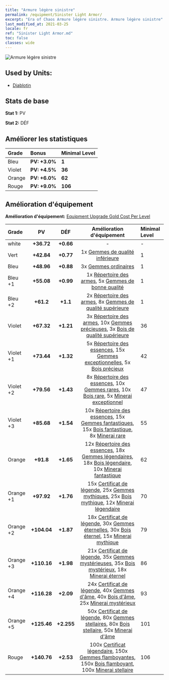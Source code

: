 ```yaml
---
title: "Armure légère sinistre"
permalink: /equipment/Sinister Light Armor/
excerpt: "Era of Chaos Armure légère sinistre. Armure légère sinistre"
last_modified_at: 2021-03-25
locale: fr
ref: "Sinister Light Armor.md"
toc: false
classes: wide
---
```


  ![Armure légère sinistre](/images/e/e_5014.png)

## Used by Units:

* [Diablotin](/fr/units/Imp/) 


## Stats de base
 **Stat 1:** PV

 **Stat 2:** DÉF

## Améliorer les statistiques

  |     Grade    |   Bonus | Minimal Level | 
  |:-------------|:--------|:--------------| 
  | Bleu | **PV: +3.0%** | **1** | 
  | Violet | **PV: +4.5%** | **36** | 
  | Orange | **PV: +6.0%** | **62** | 
  | Rouge | **PV: +9.0%** | **106** | 


## Amélioration d'équipement
 **Amélioration d'équipement:** [Equipment Upgrade Gold Cost Per Level](/equipment/EquipmentUpgradeCostPerLevel/) 

  |          Grade      | PV | DÉF | Amélioration d'équipement | Minimal Level |
  |:--------------------|:---------:|:---------:|:----------------:|:--------------|
  | white | **+36.72** | **+0.66** | - | - |
  | Vert | **+42.84** | **+0.77** | 1x [Gemmes de qualité inférieure](/fr/Items/mat_4/) | 1 |
  | Bleu | **+48.96** | **+0.88** | 3x [Gemmes ordinaires](/fr/Items/mat_10/) | 1 |
  | Bleu +1 | **+55.08** | **+0.99** | 1x [Répertoire des armes](/fr/Items/mat_18/), 5x [Gemmes de bonne qualité](/fr/Items/mat_16/) | 1 |
  | Bleu +2 | **+61.2** | **+1.1** | 2x [Répertoire des armes](/fr/Items/mat_25/), 8x [Gemmes de qualité supérieure](/fr/Items/mat_23/) | 1 |
  | Violet | **+67.32** | **+1.21** | 3x [Répertoire des armes](/fr/Items/mat_32/), 10x [Gemmes précieuses](/fr/Items/mat_30/), 3x [Bois de qualité supérieure](/fr/Items/mat_20/) | 36 |
  | Violet +1 | **+73.44** | **+1.32** | 5x [Répertoire des essences](/fr/Items/mat_39/), 15x [Gemmes exceptionnelles](/fr/Items/mat_37/), 5x [Bois précieux](/fr/Items/mat_27/) | 42 |
  | Violet +2 | **+79.56** | **+1.43** | 8x [Répertoire des essences](/fr/Items/mat_46/), 10x [Gemmes rares](/fr/Items/mat_44/), 10x [Bois rare](/fr/Items/mat_41/), 5x [Minerai exceptionnel](/fr/Items/mat_33/) | 47 |
  | Violet +3 | **+85.68** | **+1.54** | 10x [Répertoire des essences](/fr/Items/mat_53/), 15x [Gemmes fantastiques](/fr/Items/mat_51/), 15x [Bois fantastique](/fr/Items/mat_48/), 8x [Minerai rare](/fr/Items/mat_40/) | 55 |
  | Orange | **+91.8** | **+1.65** | 12x [Répertoire des essences](/fr/Items/mat_60/), 18x [Gemmes légendaires](/fr/Items/mat_58/), 18x [Bois légendaire](/fr/Items/mat_55/), 10x [Minerai fantastique](/fr/Items/mat_47/) | 62 |
  | Orange +1 | **+97.92** | **+1.76** | 15x [Certificat de légende](/fr/Items/mat_67/), 25x [Gemmes mythiques](/fr/Items/mat_65/), 25x [Bois mythique](/fr/Items/mat_62/), 12x [Minerai légendaire](/fr/Items/mat_54/) | 70 |
  | Orange +2 | **+104.04** | **+1.87** | 18x [Certificat de légende](/fr/Items/mat_74/), 30x [Gemmes éternelles](/fr/Items/mat_72/), 30x [Bois éternel](/fr/Items/mat_69/), 15x [Minerai mythique](/fr/Items/mat_61/) | 79 |
  | Orange +3 | **+110.16** | **+1.98** | 21x [Certificat de légende](/fr/Items/mat_81/), 35x [Gemmes mystérieuses](/fr/Items/mat_79/), 35x [Bois mystérieux](/fr/Items/mat_76/), 18x [Minerai éternel](/fr/Items/mat_68/) | 86 |
  | Orange +4 | **+116.28** | **+2.09** | 24x [Certificat de légende](/fr/Items/mat_88/), 40x [Gemmes d'âme](/fr/Items/mat_86/), 40x [Bois d'âme](/fr/Items/mat_83/), 25x [Minerai mystérieux](/fr/Items/mat_75/) | 93 |
  | Orange +5 | **+125.46** | **+2.255** | 50x [Certificat de légende](/fr/Items/mat_95/), 80x [Gemmes stellaires](/fr/Items/mat_93/), 80x [Bois stellaire](/fr/Items/mat_90/), 50x [Minerai d'âme](/fr/Items/mat_82/) | 101 |
  | Rouge | **+140.76** | **+2.53** | 100x [Certificat légendaire](/fr/Items/mat_102/), 150x [Gemmes flamboyantes](/fr/Items/mat_100/), 150x [Bois flamboyant](/fr/Items/mat_97/), 100x [Minerai stellaire](/fr/Items/mat_89/) | 106 |

